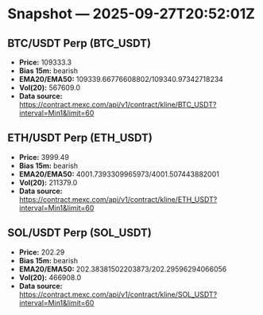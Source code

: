 # Snapshot — 2025-09-27T20:52:01Z

## BTC/USDT Perp (BTC_USDT)
- **Price:** 109333.3
- **Bias 15m:** bearish
- **EMA20/EMA50:** 109339.66776608802/109340.97342718234
- **Vol(20):** 567609.0
- **Data source:** https://contract.mexc.com/api/v1/contract/kline/BTC_USDT?interval=Min1&limit=60

## ETH/USDT Perp (ETH_USDT)
- **Price:** 3999.49
- **Bias 15m:** bearish
- **EMA20/EMA50:** 4001.7393309965973/4001.507443882001
- **Vol(20):** 211379.0
- **Data source:** https://contract.mexc.com/api/v1/contract/kline/ETH_USDT?interval=Min1&limit=60

## SOL/USDT Perp (SOL_USDT)
- **Price:** 202.29
- **Bias 15m:** bearish
- **EMA20/EMA50:** 202.38381502203873/202.29596294066056
- **Vol(20):** 466908.0
- **Data source:** https://contract.mexc.com/api/v1/contract/kline/SOL_USDT?interval=Min1&limit=60
